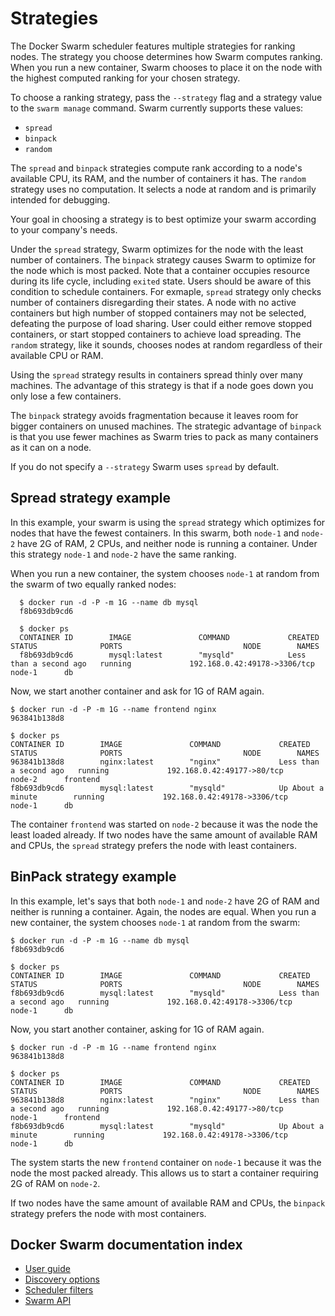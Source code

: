 <!--[metadata]>
+++
title = "Docker Swarm strategies"
description = "Swarm strategies"
keywords = ["docker, swarm, clustering,  strategies"]
[menu.main]
parent="smn_workw_swarm"
weight=5
+++
<![end-metadata]-->

# Strategies

The Docker Swarm scheduler features multiple strategies for ranking nodes. The
strategy you choose determines how Swarm computes ranking. When you run a new
container, Swarm chooses to place it on the node with the highest computed ranking
for your chosen strategy.

To choose a ranking strategy, pass the `--strategy` flag and a strategy value to
the `swarm manage` command. Swarm currently supports these values:

* `spread`
* `binpack`
* `random`

The `spread` and `binpack` strategies compute rank according to a node's
available CPU, its RAM, and the number of containers it has. The `random`
strategy uses no computation. It selects a node at random and is primarily
intended for debugging.

Your goal in choosing a strategy is to best optimize your swarm according to
your company's needs.

Under the `spread` strategy, Swarm optimizes for the node with the least number
of containers. The `binpack` strategy causes Swarm to optimize for the
node which is most packed. Note that a container occupies resource during its life
cycle, including `exited` state. Users should be aware of this condition to schedule
containers. For exmaple, `spread` strategy only checks number of containers
disregarding their states. A node with no active containers but high number of
stopped containers may not be selected, defeating the purpose of load sharing.
User could either remove stopped containers, or start stopped containers to achieve
load spreading. The `random` strategy, like it sounds, chooses nodes at random
regardless of their available CPU or RAM.

Using the `spread` strategy results in containers spread thinly over many
machines. The advantage of this strategy is that if a node goes down you only
lose a few containers.

The `binpack` strategy avoids fragmentation because it leaves room for bigger
containers on unused machines. The strategic advantage of `binpack` is that you
use fewer machines as Swarm tries to pack as many containers as it can on a
node.

If you do not specify a `--strategy` Swarm uses `spread` by default.

## Spread strategy example

In this example, your swarm is using the `spread` strategy which optimizes for
nodes that have the fewest containers. In this swarm, both `node-1` and `node-2`
have 2G of RAM, 2 CPUs, and neither node is running a container. Under this strategy
`node-1` and `node-2` have the same ranking.

When you run a new container, the system chooses `node-1` at random from the swarm
of two equally ranked nodes:

      $ docker run -d -P -m 1G --name db mysql
      f8b693db9cd6

      $ docker ps
      CONTAINER ID        IMAGE               COMMAND             CREATED                  STATUS              PORTS                           NODE        NAMES
      f8b693db9cd6        mysql:latest        "mysqld"            Less than a second ago   running             192.168.0.42:49178->3306/tcp    node-1      db

Now, we start another container and ask for 1G of RAM again.


    $ docker run -d -P -m 1G --name frontend nginx
    963841b138d8

    $ docker ps
    CONTAINER ID        IMAGE               COMMAND             CREATED                  STATUS              PORTS                           NODE        NAMES
    963841b138d8        nginx:latest        "nginx"             Less than a second ago   running             192.168.0.42:49177->80/tcp      node-2      frontend
    f8b693db9cd6        mysql:latest        "mysqld"            Up About a minute        running             192.168.0.42:49178->3306/tcp    node-1      db


The container `frontend` was started on `node-2` because it was the node the
least loaded already. If two nodes have the same amount of available RAM and
CPUs, the `spread` strategy prefers the node with least containers.

## BinPack strategy example

In this example, let's says that both `node-1` and `node-2` have 2G of RAM and
neither is running a container. Again, the nodes are equal. When you run a new
container, the system chooses `node-1` at random from the swarm:


    $ docker run -d -P -m 1G --name db mysql
    f8b693db9cd6

    $ docker ps
    CONTAINER ID        IMAGE               COMMAND             CREATED                  STATUS              PORTS                           NODE        NAMES
    f8b693db9cd6        mysql:latest        "mysqld"            Less than a second ago   running             192.168.0.42:49178->3306/tcp    node-1      db


Now, you start another container, asking for 1G of RAM again.


    $ docker run -d -P -m 1G --name frontend nginx
    963841b138d8

    $ docker ps
    CONTAINER ID        IMAGE               COMMAND             CREATED                  STATUS              PORTS                           NODE        NAMES
    963841b138d8        nginx:latest        "nginx"             Less than a second ago   running             192.168.0.42:49177->80/tcp      node-1      frontend
    f8b693db9cd6        mysql:latest        "mysqld"            Up About a minute        running             192.168.0.42:49178->3306/tcp    node-1      db


The system starts the new `frontend` container on `node-1` because it was the
node the most packed already. This allows us to start a container requiring 2G
of RAM on `node-2`.

If two nodes have the same amount of available RAM and CPUs, the `binpack`
strategy prefers the node with most containers.

## Docker Swarm documentation index

- [User guide](../index.md)
- [Discovery options](../discovery.md)
- [Scheduler filters](filter.md)
- [Swarm API](../api/swarm-api.md)
